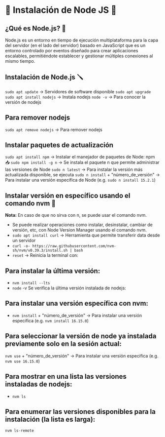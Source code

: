 # 🔨 Instalación de Node JS 🔨


## ¿Qué es Node.js? 📎

Node.js es un entorno en tiempo de ejecución multiplataforma para la capa del servidor (en el lado del servidor) basado en JavaScript que es un entorno controlado por eventos diseñado para crear aplicaciones escalables, permitiéndote establecer y gestionar múltiples conexiones al mismo tiempo.


## Instalación de Node.js 🪛
`sudo apt update` -> Servidores de software disponible
`sudo apt upgrade`
`sudo apt install nodejs` -> Instala nodejs
`node -v` -> Para conocer la versión de nodejs


## Para remover nodejs
`sudo apt remove nodejs` -> Para remover nodejs


## Instalar paquetes de actualización
`sudo apt install npm` -> Instalar el manejador de paquetes de Node: npm 📥 
`sudo npm install -g n` -> Se instala el paquete n que permite administrar las versiones de Node
`sudo n latest` -> Para instalar la versión más actualizada disponible, se ejecuta
`sudo n install` + "número_de_versión" -> Para instalar una versión especifica de Node (e.g. `sudo n install 15.2.1`)


## Instalar versión en específico usando el comando nvm 🔎
**Nota:** En caso de que no sirva con n, se puede usar el comando nvm. 
- Se puede realizar operaciones como instalar, desinstalar, cambiar de versión, etc, con Node Version Manager usando el comando nvm.
- `sudo apt install curl` -> Herramienta que permite transferir data desde un servidor
- `curl -o- https://raw.githubusercontent.com/nvm-sh/nvm/v0.39.3/install.sh | bash`
- `reset` -> Reinicia la terminal con: 


## Para instalar la última versión:
- `nvm install --lts`
- `node` -v Se verifica la última versión instalada de nodejs:


## Para instalar una versión específica con nvm:
- `nvm install` + "número_de_versión" -> Para instalar una versión especifica (e.g. `nvm install 16.15.0`)


## Para seleccionar la versión de node ya instalada previamente solo en la sesión actual:
`nvm use` + "número_de_versión" -> Para instalar una versión especifica (e.g. `nvm use 16.15.0`)


## Para mostrar en una lista las versiones instaladas de nodejs:
- `nvm ls`


## Para enumerar las versiones disponibles para la instalación (la lista es larga):
`nvm ls-remote`